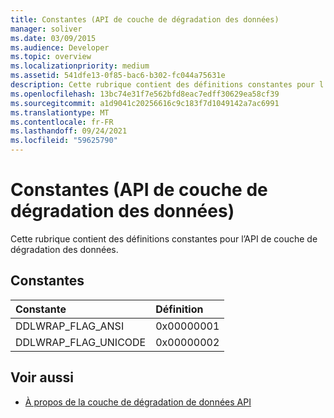 ```yaml
---
title: Constantes (API de couche de dégradation des données)
manager: soliver
ms.date: 03/09/2015
ms.audience: Developer
ms.topic: overview
ms.localizationpriority: medium
ms.assetid: 541dfe13-0f85-bac6-b302-fc044a75631e
description: Cette rubrique contient des définitions constantes pour l’API de couche de dégradation des données.
ms.openlocfilehash: 13bc74e31f7e562bfd8eac7edff30629ea58cf39
ms.sourcegitcommit: a1d9041c20256616c9c183f7d1049142a7ac6991
ms.translationtype: MT
ms.contentlocale: fr-FR
ms.lasthandoff: 09/24/2021
ms.locfileid: "59625790"
---
```

# <a name="constants-data-degradation-layer-api"></a>Constantes (API de couche de dégradation des données)

Cette rubrique contient des définitions constantes pour l’API de couche de dégradation des données.
  
## <a name="constants"></a>Constantes

|**Constante**|**Définition**|
|:-----|:-----|
|DDLWRAP_FLAG_ANSI  <br/> |0x00000001  <br/> |
|DDLWRAP_FLAG_UNICODE  <br/> |0x00000002  <br/> |
   
## <a name="see-also"></a>Voir aussi

- [À propos de la couche de dégradation de données API](about-the-data-degradation-layer-api.md)

